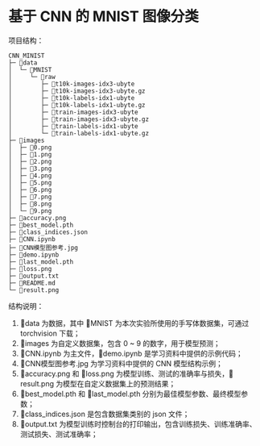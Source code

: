 # 基于 CNN 的 MNIST 图像分类

项目结构：


```
CNN_MINIST
├─ 📁data
│  └─ 📁MNIST
│     └─ 📁raw
│        ├─ 📄t10k-images-idx3-ubyte
│        ├─ 📄t10k-images-idx3-ubyte.gz
│        ├─ 📄t10k-labels-idx1-ubyte
│        ├─ 📄t10k-labels-idx1-ubyte.gz
│        ├─ 📄train-images-idx3-ubyte
│        ├─ 📄train-images-idx3-ubyte.gz
│        ├─ 📄train-labels-idx1-ubyte
│        └─ 📄train-labels-idx1-ubyte.gz
├─ 📁images
│  ├─ 📄0.png
│  ├─ 📄1.png
│  ├─ 📄2.png
│  ├─ 📄3.png
│  ├─ 📄4.png
│  ├─ 📄5.png
│  ├─ 📄6.png
│  ├─ 📄7.png
│  ├─ 📄8.png
│  └─ 📄9.png
├─ 📄accuracy.png
├─ 📄best_model.pth
├─ 📄class_indices.json
├─ 📄CNN.ipynb
├─ 📄CNN模型图参考.jpg
├─ 📄demo.ipynb
├─ 📄last_model.pth
├─ 📄loss.png
├─ 📄output.txt
├─ 📄README.md
└─ 📄result.png
```



结构说明：

1. 📁data 为数据，其中 📁MNIST 为本次实验所使用的手写体数据集，可通过 torchvision 下载；
2. 📁images 为自定义数据集，包含 0 ~ 9 的数字，用于模型预测；
3. 📄CNN.ipynb 为主文件，📄demo.ipynb 是学习资料中提供的示例代码；
4. 📄CNN模型图参考.jpg 为学习资料中提供的 CNN 模型结构示例；
5. 📄accuracy.png 和 📄loss.png 为模型训练、测试的准确率与损失，📄result.png 为模型在自定义数据集上的预测结果；
6. 📄best_model.pth 和 📄last_model.pth 分别为最佳模型参数、最终模型参数；
7. 📄class_indices.json 是包含数据集类别的 json 文件；
8. 📄output.txt 为模型训练时控制台的打印输出，包含训练损失、训练准确率、测试损失、测试准确率；



